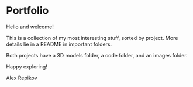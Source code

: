 # Portfolio

Hello and welcome!

This is a collection of my most interesting stuff, sorted by project.
More details lie in a README in important folders. 

Both projects have a 3D models folder, a code folder, and an images folder. 

Happy exploring!

Alex Repikov
